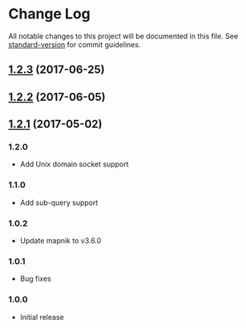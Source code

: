 # Change Log

All notable changes to this project will be documented in this file. See [standard-version](https://github.com/conventional-changelog/standard-version) for commit guidelines.

<a name="1.2.3"></a>
## [1.2.3](https://github.com/stepankuzmin/tilelive-postgis/compare/v1.2.2...v1.2.3) (2017-06-25)



<a name="1.2.2"></a>
## [1.2.2](https://github.com/stepankuzmin/tilelive-postgis/compare/v1.2.1...v1.2.2) (2017-06-05)



<a name="1.2.1"></a>
## [1.2.1](https://github.com/stepankuzmin/tilelive-postgis/compare/v1.2.0...v1.2.1) (2017-05-02)

### 1.2.0

- Add Unix domain socket support

### 1.1.0

- Add sub-query support

### 1.0.2

- Update mapnik to v3.6.0

### 1.0.1

- Bug fixes

### 1.0.0

- Initial release
